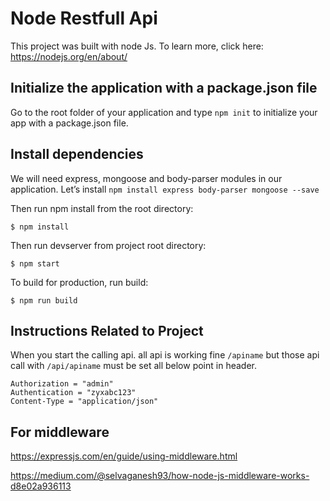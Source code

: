 # Node Restfull Api

This project was built with node Js. To learn more, click here: https://nodejs.org/en/about/

## Initialize the application with a package.json file

   Go to the root folder of your application and type `npm init` to initialize your app with a package.json file.

## Install dependencies

   We will need express, mongoose and body-parser modules in our application.
   Let’s install `npm install express body-parser mongoose --save`

Then run npm install from the root directory:

```
$ npm install
```

Then run devserver from project root directory:

```
$ npm start
```

To build for production, run build:

```
$ npm run build
```

## Instructions Related to Project
When you start the calling api. all api is working fine `/apiname` but those api call with `/api/apiname` must be set all below point in header.

```
Authorization = "admin"
Authentication = "zyxabc123"
Content-Type = "application/json"
```

## For middleware

https://expressjs.com/en/guide/using-middleware.html

https://medium.com/@selvaganesh93/how-node-js-middleware-works-d8e02a936113

